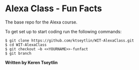 # Alexa Class - Fun Facts

The base repo for the Alexa course.

To get set up to start coding run the following commands:
```
$ git clone https://github.com/ktseytlin/WIT-AlexaClass.git
$ cd WIT-AlexaClass
$ git checkout –b <<YOURNAME>>-funfact
$ git branch
```

**Written by Keren Tseytlin**
